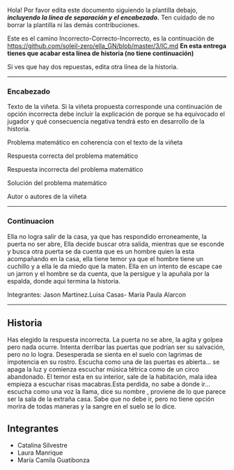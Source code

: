 Hola! Por favor edita este documento siguiendo la plantilla debajo, ***incluyendo la línea de separación y el encabezado.***
Ten cuidado de no borrar la plantilla ni las demás contribuciones. 

Este es el camino Incorrecto-Correcto-Incorrecto, es la continuación de https://github.com/soleil-zero/ella_GN/blob/master/3/IC.md
**En esta entrega tienes que acabar esta línea de historia (no tiene continuación)**

Si ves que hay dos repuestas, edita otra línea de la historia.

**********************************************************************
### Encabezado

Texto de la viñeta. Si la viñeta propuesta corresponde una continuación de opción incorrecta debe incluir la explicación de porque se ha equivocado el jugador y qué consecuencia negativa tendrá esto en desarrollo de la historia.

Problema matemático en coherencia con el texto de la viñeta

Respuesta correcta del problema matemático

Respuesta incorrecta del problema matemático

Solución del problema matemático

Autor o autores de la viñeta
**********************************************************************
### Continuacion

Ella no logra salir de la casa, ya que has respondido erroneamente, la puerta no ser abre, Ella decide buscar otra salida, mientras que se esconde y busca otra puerta se da cuenta que es un hombre quien la esta acompañando en la casa, ella tiene temor ya que el hombre tiene un cuchillo y a ella le da miedo que la maten. Ella en un intento de escape cae un jarron y el hombre se da cuenta, que la persigue y la apuñala por la espalda, donde aqui termina la historia.

Integrantes: Jason Martinez.Luisa Casas- Maria Paula Alarcon

*********************************************************************
## Historia

Has elegido la respuesta incorrecta. La puerta no se abre, la  agita y golpea pero nada ocurre. Intenta derribar las puertas que podrían ser su salvación, pero no lo logra. Desesperada se sienta en el suelo con lagrimas de impotencia en su rostro. Escucha como una de las puertas es abierta... se apaga la luz y comienza escuchar música tétrica como de un circo abandonado. El temor esta en su interior, sale de la habitación, mala idea empieza a escuchar risas macabras.Esta perdida, no sabe a donde ir... escucha como una voz la llama, dice su nombre , proviene de lo que parece ser la sala de la extraña casa. Sabe que no debe ir, pero no tiene opción morira de todas maneras y la sangre en el suelo se lo dice.
## Integrantes
* Catalina Silvestre
* Laura Manrique
* María Camila Guatibonza

